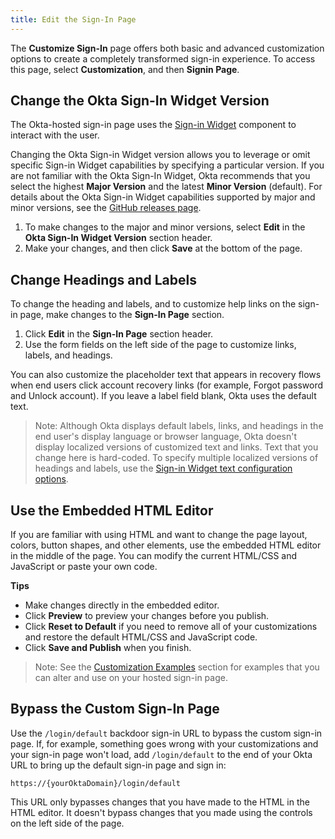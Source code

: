 ```yaml
---
title: Edit the Sign-In Page
---
```

The **Customize Sign-In** page offers both basic and advanced customization options to create a completely transformed sign-in experience. To access this page, select **Customization**, and then **Signin Page**.

## Change the Okta Sign-In Widget Version
The Okta-hosted sign-in page uses the [Sign-in Widget](https://github.com/okta/okta-signin-widget) component to interact with the user.

Changing the Okta Sign-in Widget version allows you to leverage or omit specific Sign-in Widget capabilities by specifying a particular version. If you are not familiar with the Okta Sign-In Widget, Okta recommends that you select the highest **Major Version** and the latest **Minor Version** (default). For details about the Okta Sign-in Widget capabilities supported by major and minor versions, see the [GitHub releases page](https://github.com/okta/okta-signin-widget/releases).

1. To make changes to the major and minor versions, select **Edit** in the **Okta Sign-In Widget Version** section header.
2. Make your changes, and then click **Save** at the bottom of the page.

## Change Headings and Labels
To change the heading and labels, and to customize help links on the sign-in page, make changes to the **Sign-In Page** section. 

1. Click **Edit** in the **Sign-In Page** section header.
2. Use the form fields on the left side of the page to customize links, labels, and headings. 

You can also customize the placeholder text that appears in recovery flows when end users click account recovery links (for example, Forgot password and Unlock account). If you leave a label field blank, Okta uses the default text. 

> Note: Although Okta displays default labels, links, and headings in the end user's display language or browser language, Okta doesn't display localized versions of customized text and links. Text that you change here is hard-coded. To specify multiple localized versions of headings and labels, use the [Sign-in Widget text configuration options](https://github.com/okta/okta-signin-widget/#language-and-text). 

## Use the Embedded HTML Editor
If you are familiar with using HTML and want to change the page layout, colors, button shapes, and other elements, use the embedded HTML editor in the middle of the page. You can modify the current HTML/CSS and JavaScript or paste your own code.

**Tips**
* Make changes directly in the embedded editor. 
* Click **Preview** to preview your changes before you publish.
* Click **Reset to Default** if you need to remove all of your customizations and restore the default HTML/CSS and JavaScript code. 
* Click **Save and Publish** when you finish.

> Note: See the [Customization Examples](#customization-examples) section for examples that you can alter and use on your hosted sign-in page.

## Bypass the Custom Sign-In Page
Use the `/login/default` backdoor sign-in URL to bypass the custom sign-in page. If, for example, something goes wrong with your customizations and your sign-in page won't load, add `/login/default` to the end of your Okta URL to bring up the default sign-in page and sign in:

`https://{yourOktaDomain}/login/default`

This URL only bypasses changes that you have made to the HTML in the HTML editor. It doesn't bypass changes that you made using the controls on the left side of the page.

<NextSectionLink/>

